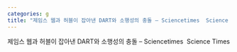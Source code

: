```yaml
---
categories: g
title: "제임스 웹과 허블이 잡아낸 DART와 소행성의 충돌 – Sciencetimes  Science Times"
---
```

제임스 웹과 허블이 잡아낸 DART와 소행성의 충돌 – Sciencetimes&nbsp;&nbsp;Science Times